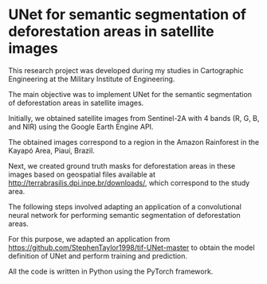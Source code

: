 # UNet for semantic segmentation of deforestation areas in satellite images

This research project was developed during my studies in Cartographic Engineering at the Military Institute of Engineering.

The main objective was to implement UNet for the semantic segmentation of deforestation areas in satellite images.

Initially, we obtained satellite images from Sentinel-2A with 4 bands (R, G, B, and NIR) using the Google Earth Engine API.

The obtained images correspond to a region in the Amazon Rainforest in the Kayapó Area, Piauí, Brazil.

Next, we created ground truth masks for deforestation areas in these images based on geospatial files available at http://terrabrasilis.dpi.inpe.br/downloads/, which correspond to the study area.

The following steps involved adapting an application of a convolutional neural network for performing semantic segmentation of deforestation areas.

For this purpose, we adapted an application from https://github.com/StephenTaylor1998/tif-UNet-master to obtain the model definition of UNet and perform training and prediction.

All the code is written in Python using the PyTorch framework.






